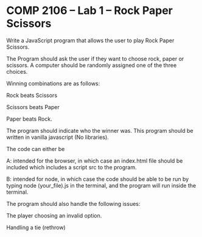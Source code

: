<html>
<body>
<h1>COMP 2106 – Lab 1 – Rock Paper Scissors</h1>

<p>
Write a JavaScript program that allows the user to play Rock Paper Scissors.


The Program should ask the user if they want to choose rock, paper or scissors. A computer should be randomly assigned one of the three choices.


Winning combinations are as follows:

Rock beats Scissors

Scissors beats Paper

Paper beats Rock.

The program should indicate who the winner was. This program should be written in vanilla javascript (No libraries). 

The code can either be 

A: intended for the browser, in which case an index.html file should be included which includes a script src to the program. 

B: intended for node, in which case the code should be able to be run by typing node (your_file).js in the terminal, and the program will run inside the terminal.

The program should also handle the following issues:

The player choosing an invalid option.

Handling a tie (rethrow)
</p>



</body>
